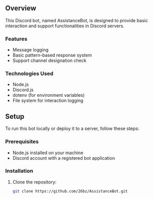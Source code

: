 ## Overview

This Discord bot, named AssistanceBot, is designed to provide basic interaction and support functionalities in Discord servers.

### Features

- Message logging
- Basic pattern-based response system
- Support channel designation check

### Technologies Used

- Node.js
- Discord.js
- dotenv (for environment variables)
- File system for interaction logging

## Setup

To run this bot locally or deploy it to a server, follow these steps:

### Prerequisites

- Node.js installed on your machine
- Discord account with a registered bot application

### Installation

1. Clone the repository:

   ```bash
   git clone https://github.com/26bz/AssistanceBot.git
